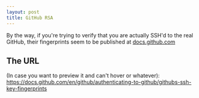 ```yaml
---
layout: post
title: GitHub RSA
---
```


By the way, if you're trying to verify that you are actually SSH'd to the real GitHub, their fingerprints seem to be published at [docs.github.com](https://docs.github.com/en/github/authenticating-to-github/githubs-ssh-key-fingerprints)

## The URL
(In case you want to preview it and can't hover or whatever): https://docs.github.com/en/github/authenticating-to-github/githubs-ssh-key-fingerprints

